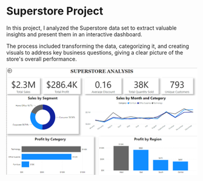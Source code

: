 # Superstore Project

In this project, I analyzed the Superstore data set to extract valuable insights and present them in an interactive dashboard. 

The process included transforming the data, categorizing it, and creating visuals to address key business questions, giving a clear picture of the store's overall performance.

![Dashboard](SuperstoreAnalysis.png)

